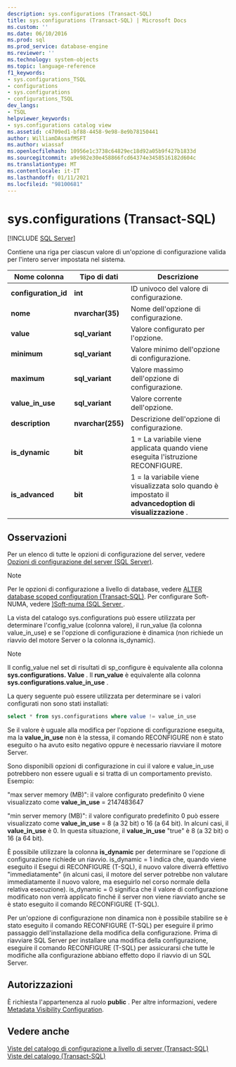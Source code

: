 ```yaml
---
description: sys.configurations (Transact-SQL)
title: sys.configurations (Transact-SQL) | Microsoft Docs
ms.custom: ''
ms.date: 06/10/2016
ms.prod: sql
ms.prod_service: database-engine
ms.reviewer: ''
ms.technology: system-objects
ms.topic: language-reference
f1_keywords:
- sys.configurations_TSQL
- configurations
- sys.configurations
- configurations_TSQL
dev_langs:
- TSQL
helpviewer_keywords:
- sys.configurations catalog view
ms.assetid: c4709ed1-bf88-4458-9e98-8e9b78150441
author: WilliamDAssafMSFT
ms.author: wiassaf
ms.openlocfilehash: 10956e1c3738c64829ec18d92a05b9f427b1833d
ms.sourcegitcommit: a9e982e30e458866fcd64374e3458516182d604c
ms.translationtype: MT
ms.contentlocale: it-IT
ms.lasthandoff: 01/11/2021
ms.locfileid: "98100681"
---
```

# <a name="sysconfigurations-transact-sql"></a>sys.configurations (Transact-SQL)
[!INCLUDE [SQL Server](../../includes/applies-to-version/sqlserver.md)]

  Contiene una riga per ciascun valore di un'opzione di configurazione valida per l'intero server impostata nel sistema.  

|Nome colonna|Tipo di dati|Descrizione|  
|-----------------|---------------|-----------------|  
|**configuration_id**|**int**|ID univoco del valore di configurazione.|  
|**nome**|**nvarchar(35)**|Nome dell'opzione di configurazione.|  
|**value**|**sql_variant**|Valore configurato per l'opzione.|  
|**minimum**|**sql_variant**|Valore minimo dell'opzione di configurazione.|  
|**maximum**|**sql_variant**|Valore massimo dell'opzione di configurazione.|  
|**value_in_use**|**sql_variant**|Valore corrente dell'opzione.|  
|**description**|**nvarchar(255)**|Descrizione dell'opzione di configurazione.|  
|**is_dynamic**|**bit**|1 = La variabile viene applicata quando viene eseguita l'istruzione RECONFIGURE.|  
|**is_advanced**|**bit**|1 = la variabile viene visualizzata solo quando è impostato il **advancedoption di visualizzazione** .|  
  
 ## <a name="remarks"></a>Osservazioni
  Per un elenco di tutte le opzioni di configurazione del server, vedere [Opzioni di configurazione del server &#40;SQL Server&#41;](../../database-engine/configure-windows/server-configuration-options-sql-server.md).  
  
> [!NOTE]  
>  Per le opzioni di configurazione a livello di database, vedere [ALTER database scoped configuration &#40;Transact-SQL&#41;](../../t-sql/statements/alter-database-scoped-configuration-transact-sql.md). Per configurare Soft-NUMA, vedere [&#41;Soft-numa &#40;SQL Server ](../../database-engine/configure-windows/soft-numa-sql-server.md).  
 
La vista del catalogo sys.configurations può essere utilizzata per determinare l'config_value (colonna valore), il run_value (la colonna value_in_use) e se l'opzione di configurazione è dinamica (non richiede un riavvio del motore Server o la colonna is_dynamic).

> [!NOTE]
> Il config_value nel set di risultati di sp_configure è equivalente alla colonna **sys.configurations. Value** . Il **run_value** è equivalente alla colonna **sys.configurations.value_in_use** .

La query seguente può essere utilizzata per determinare se i valori configurati non sono stati installati:

```SQL
select * from sys.configurations where value != value_in_use
```

Se il valore è uguale alla modifica per l'opzione di configurazione eseguita, ma la **value_in_use** non è la stessa, il comando RECONFIGURE non è stato eseguito o ha avuto esito negativo oppure è necessario riavviare il motore Server.

Sono disponibili opzioni di configurazione in cui il valore e value_in_use potrebbero non essere uguali e si tratta di un comportamento previsto. Esempio:

"max server memory (MB)": il valore configurato predefinito 0 viene visualizzato come **value_in_use** = 2147483647<br>

"min server memory (MB)": il valore configurato predefinito 0 può essere visualizzato come **value_in_use** = 8 (a 32 bit) o 16 (a 64 bit). In alcuni casi, il **value_in_use** è 0. In questa situazione, il **value_in_use** "true" è 8 (a 32 bit) o 16 (a 64 bit).


È possibile utilizzare la colonna **is_dynamic** per determinare se l'opzione di configurazione richiede un riavvio. is_dynamic = 1 indica che, quando viene eseguito il Esegui di RECONFIGURE (T-SQL), il nuovo valore diverrà effettivo "immediatamente" (in alcuni casi, il motore del server potrebbe non valutare immediatamente il nuovo valore, ma eseguirlo nel corso normale della relativa esecuzione). is_dynamic = 0 significa che il valore di configurazione modificato non verrà applicato finché il server non viene riavviato anche se è stato eseguito il comando RECONFIGURE (T-SQL).

Per un'opzione di configurazione non dinamica non è possibile stabilire se è stato eseguito il comando RECONFIGURE (T-SQL) per eseguire il primo passaggio dell'installazione della modifica della configurazione. Prima di riavviare SQL Server per installare una modifica della configurazione, eseguire il comando RECONFIGURE (T-SQL) per assicurarsi che tutte le modifiche alla configurazione abbiano effetto dopo il riavvio di un SQL Server. 
 
 
## <a name="permissions"></a>Autorizzazioni  
 È richiesta l'appartenenza al ruolo **public** . Per altre informazioni, vedere [Metadata Visibility Configuration](../../relational-databases/security/metadata-visibility-configuration.md).  
  
## <a name="see-also"></a>Vedere anche  
 [Viste del catalogo di configurazione a livello di server &#40;Transact-SQL&#41;](../../relational-databases/system-catalog-views/server-wide-configuration-catalog-views-transact-sql.md)   
 [Viste del catalogo &#40;Transact-SQL&#41;](../../relational-databases/system-catalog-views/catalog-views-transact-sql.md)  
  
  
